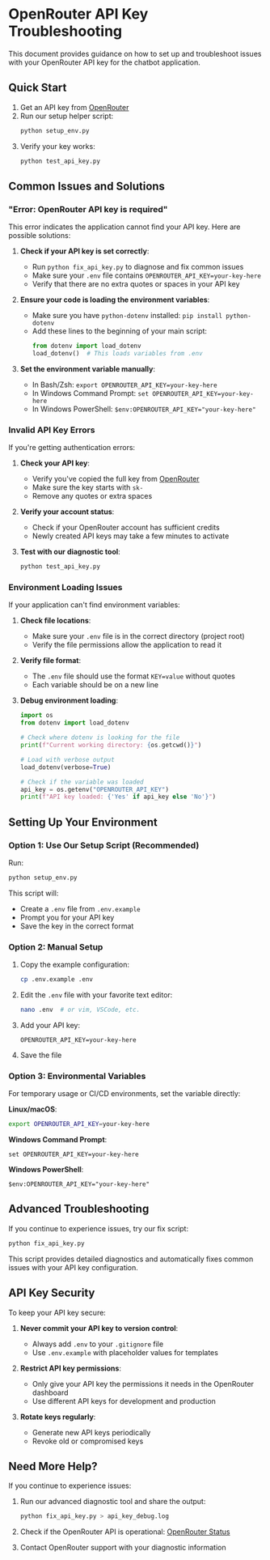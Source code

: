 # OpenRouter API Key Troubleshooting

This document provides guidance on how to set up and troubleshoot issues with your OpenRouter API key for the chatbot application.

## Quick Start

1. Get an API key from [OpenRouter](https://openrouter.ai/keys)
2. Run our setup helper script:
   ```bash
   python setup_env.py
   ```
3. Verify your key works:
   ```bash
   python test_api_key.py
   ```

## Common Issues and Solutions

### "Error: OpenRouter API key is required"

This error indicates the application cannot find your API key. Here are possible solutions:

1. **Check if your API key is set correctly**:

   - Run `python fix_api_key.py` to diagnose and fix common issues
   - Make sure your `.env` file contains `OPENROUTER_API_KEY=your-key-here`
   - Verify that there are no extra quotes or spaces in your API key

2. **Ensure your code is loading the environment variables**:

   - Make sure you have `python-dotenv` installed: `pip install python-dotenv`
   - Add these lines to the beginning of your main script:
     ```python
     from dotenv import load_dotenv
     load_dotenv()  # This loads variables from .env
     ```

3. **Set the environment variable manually**:
   - In Bash/Zsh: `export OPENROUTER_API_KEY=your-key-here`
   - In Windows Command Prompt: `set OPENROUTER_API_KEY=your-key-here`
   - In Windows PowerShell: `$env:OPENROUTER_API_KEY="your-key-here"`

### Invalid API Key Errors

If you're getting authentication errors:

1. **Check your API key**:

   - Verify you've copied the full key from [OpenRouter](https://openrouter.ai/keys)
   - Make sure the key starts with `sk-`
   - Remove any quotes or extra spaces

2. **Verify your account status**:

   - Check if your OpenRouter account has sufficient credits
   - Newly created API keys may take a few minutes to activate

3. **Test with our diagnostic tool**:
   ```bash
   python test_api_key.py
   ```

### Environment Loading Issues

If your application can't find environment variables:

1. **Check file locations**:

   - Make sure your `.env` file is in the correct directory (project root)
   - Verify the file permissions allow the application to read it

2. **Verify file format**:

   - The `.env` file should use the format `KEY=value` without quotes
   - Each variable should be on a new line

3. **Debug environment loading**:

   ```python
   import os
   from dotenv import load_dotenv

   # Check where dotenv is looking for the file
   print(f"Current working directory: {os.getcwd()}")

   # Load with verbose output
   load_dotenv(verbose=True)

   # Check if the variable was loaded
   api_key = os.getenv("OPENROUTER_API_KEY")
   print(f"API key loaded: {'Yes' if api_key else 'No'}")
   ```

## Setting Up Your Environment

### Option 1: Use Our Setup Script (Recommended)

Run:

```bash
python setup_env.py
```

This script will:

- Create a `.env` file from `.env.example`
- Prompt you for your API key
- Save the key in the correct format

### Option 2: Manual Setup

1. Copy the example configuration:

   ```bash
   cp .env.example .env
   ```

2. Edit the `.env` file with your favorite text editor:

   ```bash
   nano .env  # or vim, VSCode, etc.
   ```

3. Add your API key:
   ```
   OPENROUTER_API_KEY=your-key-here
   ```
4. Save the file

### Option 3: Environmental Variables

For temporary usage or CI/CD environments, set the variable directly:

**Linux/macOS**:

```bash
export OPENROUTER_API_KEY=your-key-here
```

**Windows Command Prompt**:

```
set OPENROUTER_API_KEY=your-key-here
```

**Windows PowerShell**:

```
$env:OPENROUTER_API_KEY="your-key-here"
```

## Advanced Troubleshooting

If you continue to experience issues, try our fix script:

```bash
python fix_api_key.py
```

This script provides detailed diagnostics and automatically fixes common issues with your API key configuration.

## API Key Security

To keep your API key secure:

1. **Never commit your API key to version control**:

   - Always add `.env` to your `.gitignore` file
   - Use `.env.example` with placeholder values for templates

2. **Restrict API key permissions**:

   - Only give your API key the permissions it needs in the OpenRouter dashboard
   - Use different API keys for development and production

3. **Rotate keys regularly**:
   - Generate new API keys periodically
   - Revoke old or compromised keys

## Need More Help?

If you continue to experience issues:

1. Run our advanced diagnostic tool and share the output:

   ```bash
   python fix_api_key.py > api_key_debug.log
   ```

2. Check if the OpenRouter API is operational: [OpenRouter Status](https://status.openrouter.ai)

3. Contact OpenRouter support with your diagnostic information
